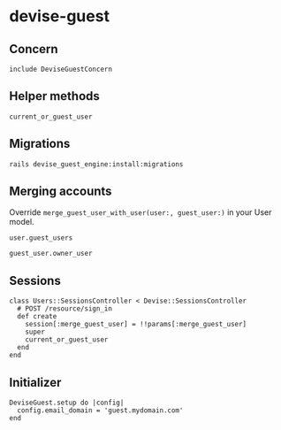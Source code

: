 # devise-guest

## Concern

`include DeviseGuestConcern`

## Helper methods

`current_or_guest_user`

## Migrations

`rails devise_guest_engine:install:migrations`

## Merging accounts

Override `merge_guest_user_with_user(user:, guest_user:)` in your User model.

`user.guest_users`

`guest_user.owner_user`

## Sessions

```
class Users::SessionsController < Devise::SessionsController
  # POST /resource/sign_in
  def create
    session[:merge_guest_user] = !!params[:merge_guest_user]
    super
    current_or_guest_user
  end
end
```

## Initializer

```
DeviseGuest.setup do |config|
  config.email_domain = 'guest.mydomain.com'
end
```
